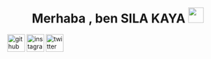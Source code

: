                                                    

<h1 align="center">Merhaba , ben SILA KAYA <img src="https://media.giphy.com/media/hvRJCLFzcasrR4ia7z/giphy.gif" width="35"> </h1>
<p hizalama="merkez">

[<img src='https://cdn.jsdelivr.net/npm/simple-icons@3.0.1/icons/github.svg' alt='github' height='40'>](https://github.com/wnssrck)  [<img src='https://cdn.jsdelivr.net/npm/simple-icons@3.0.1/icons/instagram.svg' alt='instagram' height='40'>](https://www.instagram.com/wnssrck/)  [<img src='https://cdn.jsdelivr.net/npm/simple-icons@3.0.1/icons/twitter.svg' alt='twitter' height='40'>](https://twitter.com/wnssrck)  

<p wnsrrck="center">
  <img src="https://readme-typing-svg.demolab.com/?lines=;Welcome+Your+Profile!;!+!+!+!+!+!+!+!+!+!+!+!+!+!+!+!+!+!+:/+!+!+!+!+!+!+!+!+!+!+!+!+!/&font=Fira%20Code&center=true&width=380&height=50&duration=5000&pause=100" alt="">
</p>
